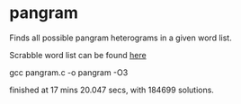 # pangram

Finds all possible pangram heterograms in a given word list.

Scrabble word list can be found [here](https://boardgames.stackexchange.com/questions/38366/latest-collins-scrabble-words-list-in-text-file)


gcc pangram.c -o pangram -O3

finished at 17 mins 20.047 secs, with 184699 solutions.

